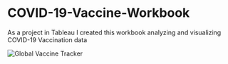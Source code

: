# COVID-19-Vaccine-Workbook
As a project in Tableau I created this workbook analyzing and visualizing COVID-19 Vaccination data

![Global Vaccine Tracker](GlobalVaccineTracker.jpg)
